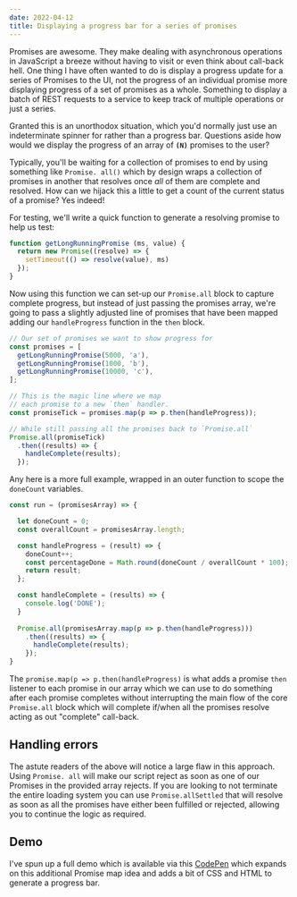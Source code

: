 ```yaml
---
date: 2022-04-12
title: Displaying a progress bar for a series of promises
---
```


Promises are awesome. They make dealing with asynchronous operations in JavaScript a breeze 
without having to visit or even think about call-back hell. One thing I have often wanted to 
do is display a progress update for a series of Promises to the UI, not the progress of an 
individual promise more displaying progress of a set of promises as a whole. Something to 
display a batch of REST requests to a service to keep track of multiple operations or just a series. 

Granted this is an unorthodox situation, which you'd normally just use an indeterminate spinner for 
rather than a progress bar. Questions aside how would we display the progress of an array of 
__`(N)`__ promises to the user?

Typically, you'll be waiting for a collection of promises to end by using something like `Promise.
all()` which by design wraps a collection of promises in another that resolves once _all_ of them 
are complete and resolved. How can we hijack this a little to get a count of the current status of a 
promise? Yes indeed!

For testing, we'll write a quick function to generate a resolving promise to help us test:

```javascript
function getLongRunningPromise (ms, value) {
  return new Promise((resolve) => {
    setTimeout(() => resolve(value), ms)
  });
}
```

Now using this function we can set-up our `Promise.all` block to capture complete progress, but 
instead of just passing the promises array, we're going to pass a slightly adjusted line of 
promises that have been mapped adding our `handleProgress` function in the `then` block.

```javascript
// Our set of promises we want to show progress for
const promises = [
  getLongRunningPromise(5000, 'a'),
  getLongRunningPromise(1000, 'b'),
  getLongRunningPromise(10000, 'c'),
];

// This is the magic line where we map 
// each promise to a new `then` handler.
const promiseTick = promises.map(p => p.then(handleProgress));

// While still passing all the promises back to `Promise.all`
Promise.all(promiseTick)
  .then((results) => {
    handleComplete(results);
  });
```

Any here is a more full example, wrapped in an outer function to scope the `doneCount` variables.

```js
const run = (promisesArray) => {

  let doneCount = 0;
  const overallCount = promisesArray.length;

  const handleProgress = (result) => {
    doneCount++;
    const percentageDone = Math.round(doneCount / overallCount * 100);
    return result;
  };

  const handleComplete = (results) => {
    console.log('DONE');
  }
  
  Promise.all(promisesArray.map(p => p.then(handleProgress)))
    .then((results) => {
      handleComplete(results);
    });
}
```

The `promise.map(p => p.then(handleProgress)` is what adds a promise `then` listener 
to each promise in our array which we can use to do something after each promise completes 
without interrupting the main flow of the core `Promise.all` block which will complete if/when 
all the promises resolve acting as out "complete" call-back.

## Handling errors

The astute readers of the above will notice a large flaw in this approach. Using `Promise.
all` will make our script reject as soon as one of our Promises in the provided array rejects.
If you are looking to not terminate the entire loading system you can use `Promise.allSettled` 
that will resolve as soon as all the promises have either been fulfilled or rejected, allowing 
you to continue the logic as required.

## Demo

I've spun up a full demo which is available via this 
[CodePen](https://codepen.io/jamesrwilliams/full/GRyBQze) which expands on this additional 
Promise map idea and adds a bit of CSS and HTML to generate a progress bar.
